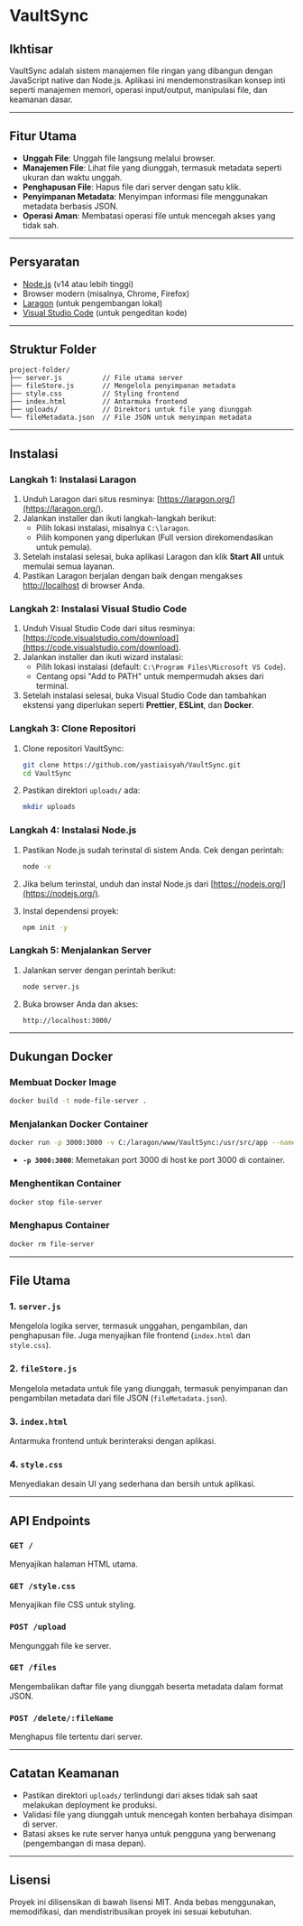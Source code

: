# VaultSync

## Ikhtisar
VaultSync adalah sistem manajemen file ringan yang dibangun dengan JavaScript native dan Node.js. Aplikasi ini mendemonstrasikan konsep inti seperti manajemen memori, operasi input/output, manipulasi file, dan keamanan dasar.

---

## Fitur Utama
- **Unggah File**: Unggah file langsung melalui browser.
- **Manajemen File**: Lihat file yang diunggah, termasuk metadata seperti ukuran dan waktu unggah.
- **Penghapusan File**: Hapus file dari server dengan satu klik.
- **Penyimpanan Metadata**: Menyimpan informasi file menggunakan metadata berbasis JSON.
- **Operasi Aman**: Membatasi operasi file untuk mencegah akses yang tidak sah.

---

## Persyaratan
- [Node.js](https://nodejs.org/) (v14 atau lebih tinggi)
- Browser modern (misalnya, Chrome, Firefox)
- [Laragon](https://laragon.org/) (untuk pengembangan lokal)
- [Visual Studio Code](https://code.visualstudio.com/download) (untuk pengeditan kode)

---

## Struktur Folder
```plaintext
project-folder/
├── server.js          // File utama server
├── fileStore.js       // Mengelola penyimpanan metadata
├── style.css          // Styling frontend
├── index.html         // Antarmuka frontend
├── uploads/           // Direktori untuk file yang diunggah
└── fileMetadata.json  // File JSON untuk menyimpan metadata
```

---

## Instalasi

### Langkah 1: Instalasi Laragon
1. Unduh Laragon dari situs resminya: [https://laragon.org/](https://laragon.org/).
2. Jalankan installer dan ikuti langkah-langkah berikut:
   - Pilih lokasi instalasi, misalnya `C:\laragon`.
   - Pilih komponen yang diperlukan (Full version direkomendasikan untuk pemula).
3. Setelah instalasi selesai, buka aplikasi Laragon dan klik **Start All** untuk memulai semua layanan.
4. Pastikan Laragon berjalan dengan baik dengan mengakses [http://localhost](http://localhost) di browser Anda.

### Langkah 2: Instalasi Visual Studio Code
1. Unduh Visual Studio Code dari situs resminya: [https://code.visualstudio.com/download](https://code.visualstudio.com/download).
2. Jalankan installer dan ikuti wizard instalasi:
   - Pilih lokasi instalasi (default: `C:\Program Files\Microsoft VS Code`).
   - Centang opsi "Add to PATH" untuk mempermudah akses dari terminal.
3. Setelah instalasi selesai, buka Visual Studio Code dan tambahkan ekstensi yang diperlukan seperti **Prettier**, **ESLint**, dan **Docker**.

### Langkah 3: Clone Repositori
1. Clone repositori VaultSync:
   ```bash
   git clone https://github.com/yastiaisyah/VaultSync.git
   cd VaultSync
   ```
2. Pastikan direktori `uploads/` ada:
   ```bash
   mkdir uploads
   ```

### Langkah 4: Instalasi Node.js
1. Pastikan Node.js sudah terinstal di sistem Anda. Cek dengan perintah:
   ```bash
   node -v
   ```
2. Jika belum terinstal, unduh dan instal Node.js dari [https://nodejs.org/](https://nodejs.org/).

3. Instal dependensi proyek:
   ```bash
   npm init -y
   ```

### Langkah 5: Menjalankan Server
1. Jalankan server dengan perintah berikut:
   ```bash
   node server.js
   ```
2. Buka browser Anda dan akses:
   ```
   http://localhost:3000/
   ```

---

## Dukungan Docker

### Membuat Docker Image

```bash
docker build -t node-file-server .
```

### Menjalankan Docker Container

```bash
docker run -p 3000:3000 -v C:/laragon/www/VaultSync:/usr/src/app --name file-server node-file-server
```

- **`-p 3000:3000`**: Memetakan port 3000 di host ke port 3000 di container.

### Menghentikan Container

```bash
docker stop file-server
```

### Menghapus Container

```bash
docker rm file-server
```

---

## File Utama

### 1. `server.js`
Mengelola logika server, termasuk unggahan, pengambilan, dan penghapusan file. Juga menyajikan file frontend (`index.html` dan `style.css`).

### 2. `fileStore.js`
Mengelola metadata untuk file yang diunggah, termasuk penyimpanan dan pengambilan metadata dari file JSON (`fileMetadata.json`).

### 3. `index.html`
Antarmuka frontend untuk berinteraksi dengan aplikasi.

### 4. `style.css`
Menyediakan desain UI yang sederhana dan bersih untuk aplikasi.

---

## API Endpoints

### `GET /`
Menyajikan halaman HTML utama.

### `GET /style.css`
Menyajikan file CSS untuk styling.

### `POST /upload`
Mengunggah file ke server.

### `GET /files`
Mengembalikan daftar file yang diunggah beserta metadata dalam format JSON.

### `POST /delete/:fileName`
Menghapus file tertentu dari server.

---

## Catatan Keamanan
- Pastikan direktori `uploads/` terlindungi dari akses tidak sah saat melakukan deployment ke produksi.
- Validasi file yang diunggah untuk mencegah konten berbahaya disimpan di server.
- Batasi akses ke rute server hanya untuk pengguna yang berwenang (pengembangan di masa depan).

---

## Lisensi
Proyek ini dilisensikan di bawah lisensi MIT. Anda bebas menggunakan, memodifikasi, dan mendistribusikan proyek ini sesuai kebutuhan.